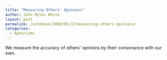 ```yaml
---
title: "Measuring Others' Opinions"
author: John Myles White
layout: post
permalink: /notebook/2009/05/17/measuring-others-opinions/
categories:
  - Aphorisms
---
```


We measure the accuracy of others' opinions by their consonance with our own.
